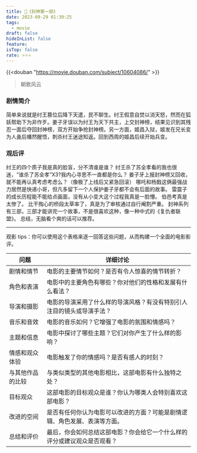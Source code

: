 ```yaml
---
title: 🎥《封神第一部》
date: 2023-09-29 01:39:25
tags:
  - movie
draft: false
hideInList: false
feature: 
isTop: false
rate: ⭐️⭐️⭐️
---
```


{{<douban "https://movie.douban.com/subject/10604086/" >}}


> 朝歌风云
### 剧情简介
简单来说就是纣王篡位后降下天遣，民不聊生。纣王假意自焚以消天怒，然而在狐妖帮助下为非作歹。姜子牙误以为纣王为天下共主，上交封神榜，结果见识到其残忍一面后夺回封神榜，双方开始争抢封神榜。另一方面，姬昌入狱，姬发在兄长变为人彘后幡然醒悟，刺杀纣王迷途知返。回到西周的姬昌后续开始兵变。



### 观后评
纣王的四个质子我是真的脸盲，分不清谁是谁？
纣王杀了苏全孝看的我也很迷，“谁杀了苏全孝”X3?我内心寻思不一直都是你么？
姜子牙上报封神榜又回收，就不能再认真考虑考虑么？（像极了上线后又紧急回滚）
哪吒和杨戬这俩最强战力居然是快递小哥，但凡多留下一个人保护姜子牙都不会有后面的故事。
雷震子的成长历程能不能给点画面，没有从小变大这个过程我真是一脸懵。
伯邑考真是太惨了。
比干掏心的桥段太草率了，真是为了审核通过自行阉割严重。
封神系列有三部，三部才能讲完一个故事，不是很喜欢这种，像一种中式的《复仇者联盟》。
总结，无脑看个爽的话可以推荐。

<!--more-->

---

观影 tips：你可以使用这个表格来逐一回答这些问题，从而构建一个全面的电影影评。


| 问题                             | 详细讨论                                                                                      |
| -------------------------------- | ----------------------------------------------------------------------------------------------- |
| 剧情和情节                       | 电影的主要情节如何？是否有令人惊喜的情节转折？                                               |
| 角色和表演                       | 电影中的主要角色有哪些？你对他们的性格和发展有什么看法？                                      |
| 导演和摄影                       | 电影的导演采用了什么样的导演风格？有没有特别引人注目的镜头或导演手法？                     |
| 音乐和音效                       | 电影的音乐如何？它增强了电影的氛围和情感吗？                                                    |
| 主题和信息                       | 电影中探讨了哪些主题？它们对你产生了什么样的影响？                                              |
| 情感和观众体验                   | 电影触发了你的情感吗？是否有感人的时刻？                                                        |
| 与其他作品的比较               | 与类似类型的其他电影相比，这部电影有什么独特之处？                                              |
| 目标观众                         | 这部电影的目标观众是谁？你认为哪类人会特别喜欢这部电影？                                        |
| 改进的空间                       | 是否有任何你认为电影可以改进的方面？可能是剧情逻辑、角色发展、表演等方面。                   |
| 总结和评价                       | 最后，你会如何总结这部电影？你会给它一个什么样的评分或建议观众是否观看？                      |



